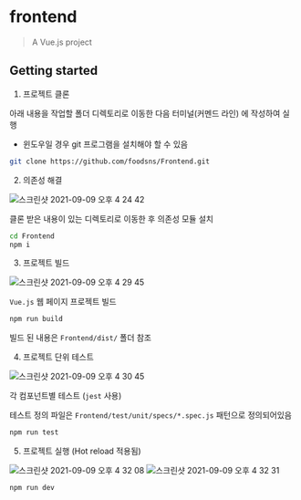 
# frontend

> A Vue.js project

## Getting started

1. 프로젝트 클론

아래 내용을 작업할 폴더 디렉토리로 이동한 다음 터미널(커멘드 라인) 에 작성하여 실행

* 윈도우일 경우 git 프로그램을 설치해야 할 수 있음

```bash
git clone https://github.com/foodsns/Frontend.git
```

2. 의존성 해결

![스크린샷 2021-09-09 오후 4 24 42](https://user-images.githubusercontent.com/16532326/132641481-95f52b8d-5069-4c20-ad52-866b1276899c.png)

클론 받은 내용이 있는 디렉토리로 이동한 후 의존성 모듈 설치

```bash
cd Frontend
npm i
```

3. 프로젝트 빌드 

![스크린샷 2021-09-09 오후 4 29 45](https://user-images.githubusercontent.com/16532326/132642176-6af45d33-dc6d-4bad-b02f-66638dcfde92.png)


`Vue.js` 웹 페이지 프로젝트 빌드

```bash
npm run build
```

빌드 된 내용은 `Frontend/dist/` 폴더 참조

4. 프로젝트 단위 테스트

![스크린샷 2021-09-09 오후 4 30 45](https://user-images.githubusercontent.com/16532326/132642326-343db17c-6a34-4056-9f1a-6b7197e73217.png)

각 컴포넌트별 테스트 (`jest` 사용)

테스트 정의 파일은 `Frontend/test/unit/specs/*.spec.js` 패턴으로 정의되어있음

```bash
npm run test
```

5. 프로젝트 실행 (Hot reload 적용됨)

![스크린샷 2021-09-09 오후 4 32 08](https://user-images.githubusercontent.com/16532326/132642502-561fa132-56db-4748-8ad0-74c4f5ef93bf.png)
![스크린샷 2021-09-09 오후 4 32 31](https://user-images.githubusercontent.com/16532326/132642547-46625126-2491-4079-b825-e2478db441fc.png)


```bash
npm run dev
```
